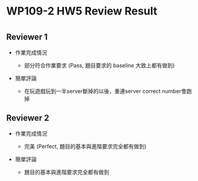 
WP109-2 HW5 Review Result
=========================

# 

## Reviewer 1
- 作業完成情況
	- 部分符合作業要求 (Pass, 題目要求的 baseline 大致上都有做到)

- 簡單評論
	- 在玩遊戲玩到一半server斷掉的以後，重連server correct number會跑掉


## Reviewer 2
- 作業完成情況
	- 完美 (Perfect, 題目的基本與進階要求完全都有做到)

- 簡單評論
	-  題目的基本與進階要求完全都有做到

